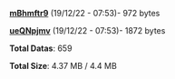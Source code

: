 [**mBhmftr9**](/data/mBhmftr9.txt) (19/12/22 - 07:53)- 972 bytes

[**ueQNpjmv**](/data/ueQNpjmv.txt) (19/12/22 - 07:53)- 1872 bytes

**Total Datas**: 659

**Total Size**: 4.37 MB / 4.4 MB
